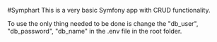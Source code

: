 #Symphart
This is a very basic Symfony app with CRUD functionality.

To use the only thing needed to be done is change the "db_user", "db_password", "db_name" in the .env file in the root folder.
